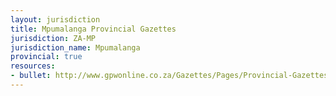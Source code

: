 ```yaml
---
layout: jurisdiction
title: Mpumalanga Provincial Gazettes
jurisdiction: ZA-MP
jurisdiction_name: Mpumalanga
provincial: true
resources:
- bullet: http://www.gpwonline.co.za/Gazettes/Pages/Provincial-Gazettes-Mpumalanga.aspx
---
```

